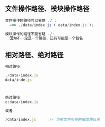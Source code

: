 ## 文件操作路径、模块操作路径

```javascript
文件操作的路径可以省略 ./ :  
  ==> ./data/index.js ( data/index.js );

模块操作的路径不能省略 ./: 
  因为不一定是一个路径，还有可能是一个包名
```





## 相对路径、绝对路径

```javascript
相对路径: 

./data/index.js
data/inde.js



绝对路径:
c:data/index.js

或者

/data/index.js		// 当前文件所在的磁盘根目录
```

